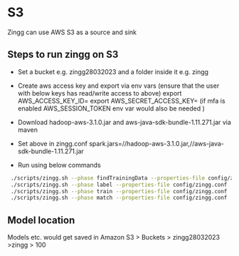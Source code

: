 # S3

Zingg can use AWS S3 as a source and sink

## Steps to run zingg on S3

* Set a bucket e.g. zingg28032023 and a folder inside it e.g. zingg

* Create aws access key and export via env vars (ensure that the user with below keys has read/write access to above)
	export AWS_ACCESS_KEY_ID=<access key id>
	export AWS_SECRET_ACCESS_KEY=<access key>
	(if mfa is enabled AWS_SESSION_TOKEN env var would also be needed )

* Download hadoop-aws-3.1.0.jar and aws-java-sdk-bundle-1.11.271.jar via maven

* Set above in zingg.conf
	spark.jars=/<location>/hadoop-aws-3.1.0.jar,/<location>/aws-java-sdk-bundle-1.11.271.jar

* Run using below commands

```bash
 ./scripts/zingg.sh --phase findTrainingData --properties-file config/zingg.conf  --conf examples/febrl/config.json --zinggDir  s3a://zingg28032023/zingg
 ./scripts/zingg.sh --phase label --properties-file config/zingg.conf  --conf examples/febrl/config.json --zinggDir  s3a://zingg28032023/zingg
 ./scripts/zingg.sh --phase train --properties-file config/zingg.conf  --conf examples/febrl/config.json --zinggDir  s3a://zingg28032023/zingg
 ./scripts/zingg.sh --phase match --properties-file config/zingg.conf  --conf examples/febrl/config.json --zinggDir  s3a://zingg28032023/zingg
 ```

 ## Model location
Models etc. would get saved in 
Amazon S3 > Buckets > zingg28032023 >zingg > 100
